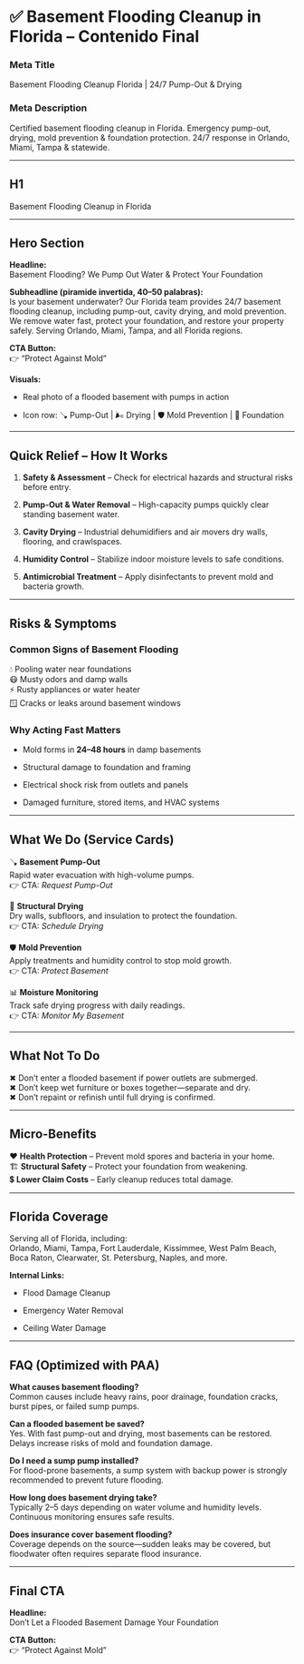 # **✅ Basement Flooding Cleanup in Florida – Contenido Final**

### **Meta Title**

Basement Flooding Cleanup Florida | 24/7 Pump-Out & Drying

### **Meta Description**

Certified basement flooding cleanup in Florida. Emergency pump-out, drying, mold prevention & foundation protection. 24/7 response in Orlando, Miami, Tampa & statewide.

---

## **H1**

Basement Flooding Cleanup in Florida

---

## **Hero Section**

**Headline:**  
 Basement Flooding? We Pump Out Water & Protect Your Foundation

**Subheadline (piramide invertida, 40–50 palabras):**  
 Is your basement underwater? Our Florida team provides 24/7 basement flooding cleanup, including pump-out, cavity drying, and mold prevention. We remove water fast, protect your foundation, and restore your property safely. Serving Orlando, Miami, Tampa, and all Florida regions.

**CTA Button:**  
 👉 “Protect Against Mold”

**Visuals:**

* Real photo of a flooded basement with pumps in action

* Icon row: 🪠 Pump-Out | 🌬️ Drying | 🛡️ Mold Prevention | 🧱 Foundation

---

## **Quick Relief – How It Works**

1. **Safety & Assessment** – Check for electrical hazards and structural risks before entry.

2. **Pump-Out & Water Removal** – High-capacity pumps quickly clear standing basement water.

3. **Cavity Drying** – Industrial dehumidifiers and air movers dry walls, flooring, and crawlspaces.

4. **Humidity Control** – Stabilize indoor moisture levels to safe conditions.

5. **Antimicrobial Treatment** – Apply disinfectants to prevent mold and bacteria growth.

---

## **Risks & Symptoms**

### **Common Signs of Basement Flooding**

💧 Pooling water near foundations  
 😷 Musty odors and damp walls  
 ⚡ Rusty appliances or water heater  
 🪟 Cracks or leaks around basement windows

### **Why Acting Fast Matters**

* Mold forms in **24–48 hours** in damp basements

* Structural damage to foundation and framing

* Electrical shock risk from outlets and panels

* Damaged furniture, stored items, and HVAC systems

---

## **What We Do (Service Cards)**

🪠 **Basement Pump-Out**  
 Rapid water evacuation with high-volume pumps.  
 👉 CTA: *Request Pump-Out*

🧱 **Structural Drying**  
 Dry walls, subfloors, and insulation to protect the foundation.  
 👉 CTA: *Schedule Drying*

🛡️ **Mold Prevention**  
 Apply treatments and humidity control to stop mold growth.  
 👉 CTA: *Protect Basement*

📊 **Moisture Monitoring**  
 Track safe drying progress with daily readings.  
 👉 CTA: *Monitor My Basement*

---

## **What Not To Do**

✖ Don’t enter a flooded basement if power outlets are submerged.  
 ✖ Don’t keep wet furniture or boxes together—separate and dry.  
 ✖ Don’t repaint or refinish until full drying is confirmed.

---

## **Micro-Benefits**

❤️ **Health Protection** – Prevent mold spores and bacteria in your home.  
 🏗️ **Structural Safety** – Protect your foundation from weakening.  
 💲 **Lower Claim Costs** – Early cleanup reduces total damage.

---

## **Florida Coverage**

Serving all of Florida, including:  
 Orlando, Miami, Tampa, Fort Lauderdale, Kissimmee, West Palm Beach, Boca Raton, Clearwater, St. Petersburg, Naples, and more.

**Internal Links:**

* Flood Damage Cleanup

* Emergency Water Removal

* Ceiling Water Damage

---

## **FAQ (Optimized with PAA)**

**What causes basement flooding?**  
 Common causes include heavy rains, poor drainage, foundation cracks, burst pipes, or failed sump pumps.

**Can a flooded basement be saved?**  
 Yes. With fast pump-out and drying, most basements can be restored. Delays increase risks of mold and foundation damage.

**Do I need a sump pump installed?**  
 For flood-prone basements, a sump system with backup power is strongly recommended to prevent future flooding.

**How long does basement drying take?**  
 Typically 2–5 days depending on water volume and humidity levels. Continuous monitoring ensures safe results.

**Does insurance cover basement flooding?**  
 Coverage depends on the source—sudden leaks may be covered, but floodwater often requires separate flood insurance.

---

## **Final CTA**

**Headline:**  
 Don’t Let a Flooded Basement Damage Your Foundation

**CTA Button:**  
 👉 “Protect Against Mold”

